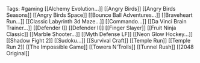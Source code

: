 Tags: #gaming 
[[Alchemy Evolution...]]
[[Angry Birds]]
[[Angry Birds Seasons]]
[[Angry Birds Space]]
[[Bounce Ball Adventures...]]
[[Braveheart Run...]]
[[Classic Labyrinth 3d Maze...]]
[[Commando...]]
[[Da Vinci Brain Trainer...]]
[[Defender I]]
[[Defender II]]
[[Finger Slayer]]
[[Fruit Ninja Classic]]
[[Marble Shooter...]]
[[Myth Defense LF]]
[[Neon Glow Hockey...]]
[[Shadow Fight 2]]
[[Sudoku...]]
[[Survival Craft]]
[[Temple Run]]
[[Temple Run 2]]
[[The Impossible Game]]
[[Towers  N'Trolls]]
[[Tunnel Rush]]
[[2048 Original]]







